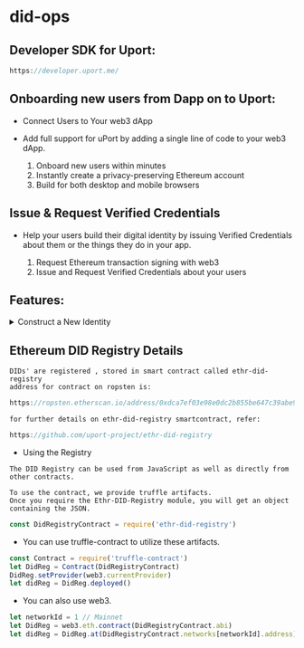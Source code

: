 # did-ops

## Developer SDK for Uport: 

```js
https://developer.uport.me/
```

## Onboarding new users from Dapp on to Uport:

- Connect Users to Your web3 dApp

- Add full support for uPort by adding a single line of code to your web3 dApp.

    1. Onboard new users within minutes
    2. Instantly create a privacy-preserving Ethereum account
    3. Build for both desktop and mobile browsers

## Issue & Request Verified Credentials

 - Help your users build their digital identity by issuing Verified Credentials about them or the things they do in your app.

    1. Request Ethereum transaction signing with web3
    2. Issue and Request Verified Credentials about your users


## Features:


<Details>

https://developer.uport.me/ethr-did/docs/guides/index#construct-a-new-identity


Creating an Ethr-DID is analogous to creating an Ethereum account, 
which is an address on the Ethereum blockchain controlled by a key pair.
 Your Ethr-DID will be your key pair.

We provide a convenient method to easily create one 

```js
EthrDID.createKeyPair() 
```

which returns an object containing an Ethereum address and private key.

```js
const keypair = EthrDID.createKeyPair()
// Save keypair somewhere safe

const ethrDid = new EthrDID({...keypair, provider})
```
<Summary>
Construct a New Identity
</Summary>
</Details>

## Ethereum DID Registry Details

```
DIDs' are registered , stored in smart contract called ethr-did-registry
address for contract on ropsten is: 
```

```js
https://ropsten.etherscan.io/address/0xdca7ef03e98e0dc2b855be647c39abe984fcf21b
```

```
for further details on ethr-did-registry smartcontract, refer:
```

```js
https://github.com/uport-project/ethr-did-registry
```

- Using the Registry

```
The DID Registry can be used from JavaScript as well as directly from other contracts.

To use the contract, we provide truffle artifacts.
Once you require the Ethr-DID-Registry module, you will get an object containing the JSON.
```

```js
const DidRegistryContract = require('ethr-did-registry')
```

- You can use truffle-contract to utilize these artifacts.

```js
const Contract = require('truffle-contract')
let DidReg = Contract(DidRegistryContract)
DidReg.setProvider(web3.currentProvider)
let didReg = DidReg.deployed()
```

- You can also use web3.

```js
let networkId = 1 // Mainnet
let DidReg = web3.eth.contract(DidRegistryContract.abi)
let didReg = DidReg.at(DidRegistryContract.networks[networkId].address)
```

